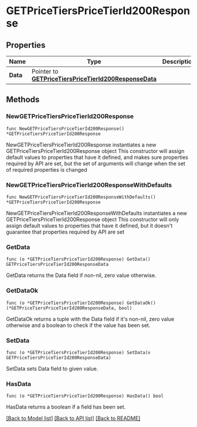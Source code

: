# GETPriceTiersPriceTierId200Response

## Properties

Name | Type | Description | Notes
------------ | ------------- | ------------- | -------------
**Data** | Pointer to [**GETPriceTiersPriceTierId200ResponseData**](GETPriceTiersPriceTierId200ResponseData.md) |  | [optional] 

## Methods

### NewGETPriceTiersPriceTierId200Response

`func NewGETPriceTiersPriceTierId200Response() *GETPriceTiersPriceTierId200Response`

NewGETPriceTiersPriceTierId200Response instantiates a new GETPriceTiersPriceTierId200Response object
This constructor will assign default values to properties that have it defined,
and makes sure properties required by API are set, but the set of arguments
will change when the set of required properties is changed

### NewGETPriceTiersPriceTierId200ResponseWithDefaults

`func NewGETPriceTiersPriceTierId200ResponseWithDefaults() *GETPriceTiersPriceTierId200Response`

NewGETPriceTiersPriceTierId200ResponseWithDefaults instantiates a new GETPriceTiersPriceTierId200Response object
This constructor will only assign default values to properties that have it defined,
but it doesn't guarantee that properties required by API are set

### GetData

`func (o *GETPriceTiersPriceTierId200Response) GetData() GETPriceTiersPriceTierId200ResponseData`

GetData returns the Data field if non-nil, zero value otherwise.

### GetDataOk

`func (o *GETPriceTiersPriceTierId200Response) GetDataOk() (*GETPriceTiersPriceTierId200ResponseData, bool)`

GetDataOk returns a tuple with the Data field if it's non-nil, zero value otherwise
and a boolean to check if the value has been set.

### SetData

`func (o *GETPriceTiersPriceTierId200Response) SetData(v GETPriceTiersPriceTierId200ResponseData)`

SetData sets Data field to given value.

### HasData

`func (o *GETPriceTiersPriceTierId200Response) HasData() bool`

HasData returns a boolean if a field has been set.


[[Back to Model list]](../README.md#documentation-for-models) [[Back to API list]](../README.md#documentation-for-api-endpoints) [[Back to README]](../README.md)


